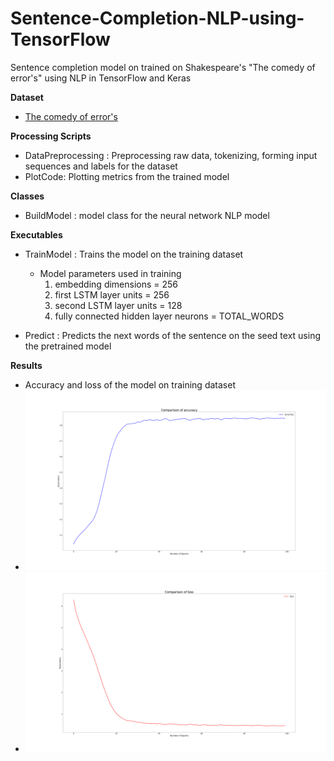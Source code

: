 # Sentence-Completion-NLP-using-TensorFlow
Sentence completion model on trained on Shakespeare's "The comedy of error's" using NLP in TensorFlow and Keras

**Dataset**
- [The comedy of error's](http://shakespeare.mit.edu/comedy_errors/full.html)

**Processing Scripts**
- DataPreprocessing : Preprocessing raw data, tokenizing, forming input sequences and labels for the dataset
- PlotCode: Plotting metrics from the trained model

**Classes**
- BuildModel : model class for the neural network NLP model

**Executables**
- TrainModel : Trains the model on the training dataset
    - Model parameters used in training
        1. embedding dimensions = 256
        2. first LSTM layer units = 256
        3. second LSTM layer units = 128
        4. fully connected hidden layer neurons = TOTAL_WORDS

- Predict : Predicts the next words of the sentence on the seed text using the pretrained model

**Results**
- Accuracy and loss of the model on training dataset
- <img src="Images/accuracy.png" width=1000>
- <img src="Images/loss.png" width=1000>